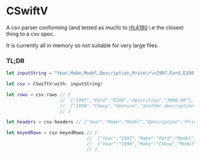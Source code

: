 # CSwiftV

A csv parser conforming (and tested as much) to [rfc4180](http://tools.ietf.org/html/rfc4180#section-2) i.e the closest thing to a csv spec.

It is currently all in memory so not suitable for very large files.

### TL;DR

```swift
let inputString = "Year,Make,Model,Description,Price\r\n1997,Ford,E350,descrition,3000.00\r\n1999,Chevy,Venture,another description,4900.00\r\n"

let csv = CSwiftV(with: inputString)

let rows = csv.rows // [
                    //  ["1997","Ford","E350","descrition","3000.00"],
                    //  ["1999","Chevy","Venture","another description","4900.00"]
                    // ]

let headers = csv.headers // ["Year","Make","Model","Description","Price"]

let keyedRows = csv.keyedRows // [
                              //  ["Year":"1997","Make":"Ford","Model":"E350","Description":"descrition","Price":"3000.00"],
                              //  ["Year":"1999","Make":"Chevy","Model":"Venture","Description":"another, description","Price":"4900.00"]
                              // ]

```
